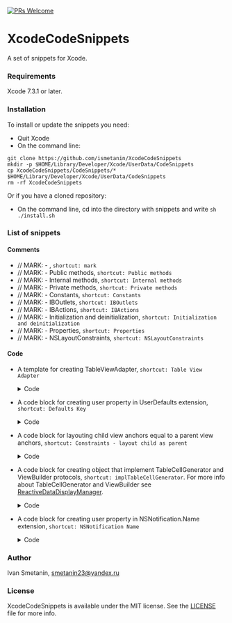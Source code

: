 [![PRs Welcome](https://img.shields.io/badge/PRs-welcome-brightgreen.svg?style=flat-square)](http://makeapullrequest.com)
# XcodeCodeSnippets
A set of snippets for Xcode.

### Requirements
Xcode 7.3.1 or later.

### Installation
To install or update the snippets you need:
  * Quit Xcode
  * On the command line:
  ```
  git clone https://github.com/ismetanin/XcodeCodeSnippets
mkdir -p $HOME/Library/Developer/Xcode/UserData/CodeSnippets
cp XcodeCodeSnippets/CodeSnippets/* $HOME/Library/Developer/Xcode/UserData/CodeSnippets
rm -rf XcodeCodeSnippets
  ```
  Or if you have a cloned repository:
  * On the command line, cd into the directory with snippets and write `sh ./install.sh`

### List of snippets
#### Comments
* // MARK: - , `shortcut: mark`
* // MARK: - Public methods, `shortcut: Public methods`
* // MARK: - Internal methods, `shortcut: Internal methods`
* // MARK: - Private methods, `shortcut: Private methods`
* // MARK: - Constants, `shortcut: Constants`
* // MARK: - IBOutlets, `shortcut: IBOutlets`
* // MARK: - IBActions, `shortcut: IBActions`
* // MARK: - Initialization and deinitialization, `shortcut: Initialization and deinitialization`
* // MARK: - Properties, `shortcut: Properties`
* // MARK: - NSLayoutConstraints, `shortcut: NSLayoutConstraints`
#### Code
* A template for creating TableViewAdapter, `shortcut: Table View Adapter`
  <details>
  <summary>Code</summary>
  <br>

   ```
   import UIKit

   protocol <#Your#>ViewAdapterOutput {
   }

   final class <#Your#>TableViewAdapter: NSObject {

       // MARK: - Constants

       fileprivate let output: <#Your#>ViewAdapterOutput

       // MARK: - Properties

       fileprivate var items: [<#ItemsType#>]
       fileprivate (set) var tableView: UITableView {
           didSet {
               tableView.register(UINib(nibName: <#CellName#>, bundle: nil), forCellReuseIdentifier: <#CellName#>)
           }
       }

       // MARK: - Initialization and deinitialization

       init(output: <#Your#>ViewAdapterOutput) {
           self.output = output
       }

       // MARK: - Internal helpers

       func set(tableView: UITableView) {
           self.tableView = tableView
       }

       func configure(with items: <#ItemsType#>) {
           self.items = items
      }

   }


   // MARK: - UITableViewDataSource

   extension <#Your#>TableViewAdapter: UITableViewDataSource {
       func tableView(_ tableView: UITableView, numberOfRowsInSection section: Int) -> Int {
           return items.count
       }

       func tableView(_ tableView: UITableView, cellForRowAt indexPath: IndexPath) -> UITableViewCell {
           let cell = UITableViewCell()
           return cell
       }
   }


   // MARK: - UITableViewDelegate

   extension <#Your#>TableViewAdapter: UITableViewDelegate {
       func tableView(_ tableView: UITableView, didSelectRowAt indexPath: IndexPath) {
           tableView.deselectRow(at: indexPath, animated: true)
       }
   }
   ```
  </details>
* A code block for creating user property in UserDefaults extension, `shortcut: Defaults Key`
  <details>
  <summary>Code</summary>
  <br>

   ```
    var <#defaultsKey#>: <#Type#> {
        get { return <#typeof#>(forKey: #function) }
        set { set(newValue, forKey: #function) }
    }
   ```
  </details>
* A code block for layouting child view anchors equal to a parent view anchors, `shortcut: Constraints - layout child as parent`
  <details>
  <summary>Code</summary>
  <br>

   ```
    <#childView#>.translatesAutoresizingMaskIntoConstraints = false

    NSLayoutConstraint.activate([
        <#childView#>.topAnchor.constraint(equalTo: <#parentView#>.topAnchor, constant: 0),
        <#childView#>.bottomAnchor.constraint(equalTo: <#parentView#>.bottomAnchor, constant: 0),
        <#childView#>.leadingAnchor.constraint(equalTo: <#parentView#>.leadingAnchor, constant: 0),
        <#childView#>.trailingAnchor.constraint(equalTo: <#parentView#>.trailingAnchor, constant: 0)
        ])
   ```
  </details>
* A code block for creating object that implement TableCellGenerator and ViewBuilder protocols, `shortcut: implTableCellGenerator`. For more info about TableCellGenerator and ViewBuilder see [ReactiveDataDisplayManager](https://github.com/LastSprint/ReactiveDataDisplayManager).
  <details>
  <summary>Code</summary>
  <br>

   ```
    class <#name#>Generator {

        // MARK: - Events

        <#events declarations#>

        // MARK: - Stored properties

        fileprivate let model: <#model type#>

        // MARK: - Initializers

        public init(model: <#model type#>) {
            self.model = model
        }
    }

    // MARK: - TableCellGenerator

    extension <#name#>Generator: TableCellGenerator {

        var identifier: UITableViewCell.Type {
            return <#cell type#>.self
        }

        func generate(tableView: UITableView, for indexPath: IndexPath) -> UITableViewCell {

            guard let cell = tableView.dequeueReusableCell(withIdentifier: self.identifier.nameOfClass, for: indexPath) as? <#cell type#> else { return UITableViewCell() }

            self.build(view: cell)

            return cell
        }
    }

    // MARK: - ViewBuilder

    extension <#name#>Generator: ViewBuilder {

        func build(view: <#cell type#>) {
            <#code for building cell#>
        }
    }
   ```
  </details>
  
* A code block for creating user property in NSNotification.Name extension, `shortcut: NSNotification Name`
  <details>
  <summary>Code</summary>
  <br>
 
   ```
  static let <#notificationName#> = NSNotification.Name("<#projectName#>.notifications.<#notificationName#>")
   ```
  </details>

### Author

Ivan Smetanin, smetanin23@yandex.ru

### License

XcodeCodeSnippets is available under the MIT license. See the [LICENSE](https://github.com/ismetanin/XcodeCodeSnippets/blob/master/LICENSE) file for more info.
